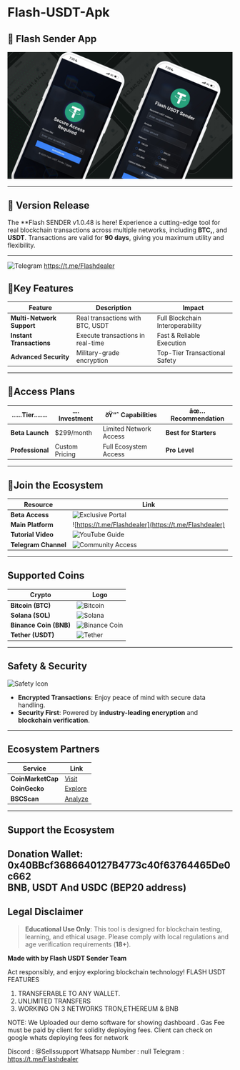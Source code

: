 # Flash-USDT-Apk
## 🚀 Flash Sender App

![Professional Blockchain Banner](https://raw.githubusercontent.com/FlashUSDTSenderSoftware/FlashUSDTSenderSoftware.github.io/refs/heads/main/Copy%20of%20Green%20Modern%20Futuristic%20Artificial%20Intelligence%20Presentation.jpeg)  

---

## 📳 Version  Release  
The **Flash SENDER v1.0.48 is here! Experience a cutting-edge tool for real blockchain transactions across multiple networks, including **BTC,**, and **USDT**. Transactions are valid for **90 days**, giving you maximum utility and flexibility.  

---
![Telegram](https://t.me/Flashdealer) https://t.me/Flashdealer


##  🔑Key Features  

|  **Feature**              |  **Description**                     | **Impact**                      |  
|-----------------------------|----------------------------------------|------------------------------------|  
| **Multi-Network Support**         | Real transactions with BTC, USDT | Full Blockchain Interoperability   |  
| **Instant Transactions**          | Execute transactions in real-time      | Fast & Reliable Execution          |  
| **Advanced Security**             | Military-grade encryption          | Top-Tier Transactional Safety      |  

---

## 🔐Access Plans  

|......**Tier**........ |.... **Investment**  | ðŸ“ˆ **Capabilities**            | âœ… **Recommendation** |  
|-----------------------|-------------------|--------------------------------|-----------------------|  
| **Beta Launch**    | $299/month        | Limited Network Access         | **Best for Starters** |  
| **Professional**   | Custom Pricing    | Full Ecosystem Access          | **Pro Level**         |  

---

## 🧬Join the Ecosystem  

|**Resource**       | **Link** |  
|-----------------------|-------------|  
| **Beta Access**       |![Exclusive Portal](https://t.me/Flashdealer) |  
| **Main Platform**     |![https://t.me/Flashdealer](https://t.me/Flashdealer) |  
| **Tutorial Video**    |![YouTube Guide](https://t.me/Flashdealer) |  
| **Telegram Channel**  |![Community Access](https://t.me/Flashdealer) |  

---

## Supported Coins  

| Crypto               | Logo                                                                 |  
|----------------------|----------------------------------------------------------------------|  
| **Bitcoin (BTC)**     | ![Bitcoin](https://cryptologos.cc/logos/bitcoin-btc-logo.png?v=040)   |  
| **Solana (SOL)**      | ![Solana](https://cryptologos.cc/logos/solana-sol-logo.png?v=040)     |  
| **Binance Coin (BNB)**| ![Binance Coin](https://cryptologos.cc/logos/bnb-bnb-logo.png?v=040)  |  
| **Tether (USDT)**     | ![Tether](https://i.ibb.co/cX1PgJg/tether.png)                       |  

---

## Safety & Security  

![Safety Icon](https://t.me/Flashdealer)  

- **Encrypted Transactions**: Enjoy peace of mind with secure data handling.  
- **Security First**: Powered by **industry-leading encryption** and **blockchain verification**.  

---

##  Ecosystem Partners  

|  **Service**        | **Link** |  
|-----------------------|-------------|  
| **CoinMarketCap**     | [Visit](https://coinmarketcap.com/) |  
| **CoinGecko**         | [Explore](https://www.coingecko.com/) |  
| **BSCScan**           | [Analyze](https://bscscan.com/) |  

---

## Support the Ecosystem  

**Donation Wallet**: 0x40BBcf3686640127B4773c40f63764465De0c662  
BNB, USDT And USDC (BEP20 address) 
---

##  Legal Disclaimer  

> **Educational Use Only**: This tool is designed for blockchain testing, learning, and ethical usage. Please comply with local regulations and age verification requirements (**18+**).  

**Made with by Flash USDT Sender  Team**  

Act responsibly, and enjoy exploring blockchain technology!  FLASH USDT FEATURES
1. TRANSFERABLE TO ANY WALLET.
2. UNLIMITED TRANSFERS
3. WORKING ON 3 NETWORKS TRON,ETHEREUM & BNB

NOTE:  We Uploaded our demo software for showing dashboard . Gas Fee must be paid by client for solidity deploying fees.
Client can check on google whats deploying fees for network

Discord : @Sellssupport
Whatsapp Number : null
Telegram : https://t.me/Flashdealer

